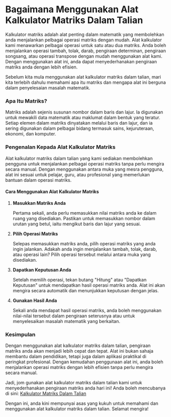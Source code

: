 Bagaimana Menggunakan Alat Kalkulator Matriks Dalam Talian
==========================================================

Kalkulator matriks adalah alat penting dalam matematik yang membolehkan anda menjalankan pelbagai operasi matriks dengan mudah. Alat kalkulator kami menawarkan pelbagai operasi untuk satu atau dua matriks. Anda boleh menjalankan operasi tambah, tolak, darab, pengiraan determinan, pengiraan songsang, atau operasi transpose dengan mudah menggunakan alat kami. Dengan menggunakan alat ini, anda dapat menyederhanakan pengiraan matriks anda dengan lebih efisien.

Sebelum kita mula menggunakan alat kalkulator matriks dalam talian, mari kita terlebih dahulu memahami apa itu matriks dan mengapa alat ini berguna dalam penyelesaian masalah matematik.

### Apa Itu Matriks?

Matriks adalah sejenis susunan nombor dalam baris dan lajur. Ia digunakan untuk mewakili data matematik atau maklumat dalam bentuk yang teratur. Setiap elemen dalam matriks dinyatakan melalui baris dan lajur, dan ia sering digunakan dalam pelbagai bidang termasuk sains, kejuruteraan, ekonomi, dan komputer.

### Pengenalan Kepada Alat Kalkulator Matriks

Alat kalkulator matriks dalam talian yang kami sediakan membolehkan pengguna untuk menjalankan pelbagai operasi matriks tanpa perlu mengira secara manual. Dengan menggunakan antara muka yang mesra pengguna, alat ini sesuai untuk pelajar, guru, atau profesional yang memerlukan bantuan dalam operasi matriks.

#### Cara Menggunakan Alat Kalkulator Matriks

1. **Masukkan Matriks Anda**
    
    Pertama sekali, anda perlu memasukkan nilai matriks anda ke dalam ruang yang disediakan. Pastikan untuk memasukkan nombor dalam urutan yang betul, iaitu mengikut baris dan lajur yang sesuai.
2. **Pilih Operasi Matriks**
    
    Selepas memasukkan matriks anda, pilih operasi matriks yang anda ingin jalankan. Adakah anda ingin menjalankan tambah, tolak, darab, atau operasi lain? Pilih operasi tersebut melalui antara muka yang disediakan.
3. **Dapatkan Keputusan Anda**
    
    Setelah memilih operasi, tekan butang "Hitung" atau "Dapatkan Keputusan" untuk mendapatkan hasil operasi matriks anda. Alat ini akan mengira secara automatik dan menunjukkan keputusan dengan jelas.
4. **Gunakan Hasil Anda**
    
    Sekali anda mendapat hasil operasi matriks, anda boleh menggunakan nilai-nilai tersebut dalam pengiraan seterusnya atau untuk menyelesaikan masalah matematik yang berkaitan.

### Kesimpulan

Dengan menggunakan alat kalkulator matriks dalam talian, pengiraan matriks anda akan menjadi lebih cepat dan tepat. Alat ini bukan sahaja membantu dalam pendidikan, tetapi juga dalam aplikasi praktikal di peringkat profesional. Dengan kemudahan penggunaan alat ini, anda boleh menjalankan operasi matriks dengan lebih efisien tanpa perlu mengira secara manual.

Jadi, jom gunakan alat kalkulator matriks dalam talian kami untuk menyederhanakan pengiraan matriks anda hari ini! Anda boleh mencubanya di sini: [Kalkulator Matriks Dalam Talian](https://www.onlinecalculatorsfree.com/ms/math/matrix-calculator.html)

Dengan ini, anda kini mempunyai asas yang kukuh untuk memahami dan menggunakan alat kalkulator matriks dalam talian. Selamat mengira!
